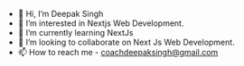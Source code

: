 - 👋 Hi, I’m Deepak Singh
- 👀 I’m interested in Nextjs Web Development.
- 🌱 I’m currently learning NextJs
- 💞️ I’m looking to collaborate on Next Js Web Development.
- 📫 How to reach me - coachdeepaksingh@gmail.com

<!---
coachdeepaksingh/coachdeepaksingh is a ✨ special ✨ repository because its `README.md` (this file) appears on your GitHub profile.
You can click the Preview link to take a look at your changes.
--->
